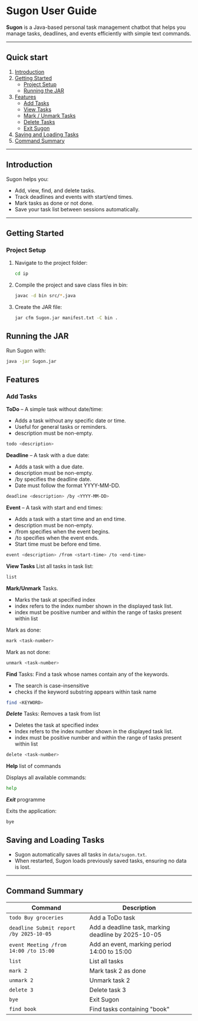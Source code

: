 # Sugon User Guide

**Sugon** is a Java-based personal task management chatbot that helps you manage tasks, deadlines, and events efficiently with simple text commands.

---

## Quick start
1. [Introduction](#introduction)  
2. [Getting Started](#getting-started)  
   - [Project Setup](#project-setup)  
   - [Running the JAR](#running-the-jar)  
3. [Features](#features)  
   - [Add Tasks](#add-tasks)  
   - [View Tasks](#view-tasks)  
   - [Mark / Unmark Tasks](#mark--unmark-tasks)  
   - [Delete Tasks](#delete-tasks)  
   - [Exit Sugon](#exit-sugon)  
4. [Saving and Loading Tasks](#saving-and-loading-tasks)  
5. [Command Summary](#command-summary)

---

## Introduction
Sugon helps you:

- Add, view, find, and delete tasks.  
- Track deadlines and events with start/end times.  
- Mark tasks as done or not done.  
- Save your task list between sessions automatically.

---

## Getting Started

### Project Setup
1. Navigate to the project folder:  
   ```bash
   cd ip
   ```
2. Compile the project and save class files in bin:
   ```bash
   javac -d bin src/*.java
   ```
3. Create the JAR file:
   ```bash
   jar cfm Sugon.jar manifest.txt -C bin .
   ```

## Running the JAR

Run Sugon with:

```bash
java -jar Sugon.jar
```

## Features

### Add Tasks

**ToDo** – A simple task without date/time:
- Adds a task without any specific date or time.
- Useful for general tasks or reminders.
- description must be non-empty.

```bash
todo <description>
```

**Deadline** – A task with a due date:
- Adds a task with a due date.
- description must be non-empty.
- /by <YYYY-MM-DD> specifies the deadline date.
- Date must follow the format YYYY-MM-DD.
```bash
deadline <description> /by <YYYY-MM-DD>
```

**Event** – A task with start and end times:
- Adds a task with a start time and an end time.
- description must be non-empty.
- /from <start-time> specifies when the event begins.
- /to <end-time> specifies when the event ends.
- Start time must be before end time.
```bash
event <description> /from <start-time> /to <end-time>
```

**View Tasks**
List all tasks in task list:

```bash
list
```

**Mark/Unmark** Tasks.
- Marks the task at specified index
- index refers to the index number shown in the displayed task list.
- index must be positive number and within the range of tasks present within list

Mark as done:

```bash
mark <task-number>
```

Mark as not done:

```bash
unmark <task-number>
```


**Find** Tasks: Find a task whose names contain any of the keywords.
- The search is case-insensitive
- checks if the keyword substring appears within task name 

```bash
find <KEYWORD>
```

***Delete*** Tasks: Removes a task from list
- Deletes the task at specified index
- Index refers to the index number shown in the displayed task list.
- index must be positive number and within the range of tasks present within list

```bash
delete <task-number>
```

**Help** list of commands

Displays all available commands:

```bash
help
```


***Exit*** programme

Exits the application:

```bash
bye
```

## Saving and Loading Tasks

- Sugon automatically saves all tasks in `data/sugon.txt`.
- When restarted, Sugon loads previously saved tasks, ensuring no data is lost.

---

## Command Summary

| Command | Description |
|---------|-------------|
| `todo Buy groceries` | Add a ToDo task |
| `deadline Submit report /by 2025-10-05` | Add a deadline task, marking deadline by 2025-10-05|
| `event Meeting /from 14:00 /to 15:00` | Add an event, marking period 14:00 to 15:00|
| `list` | List all tasks |
| `mark 2` | Mark task 2 as done |
| `unmark 2` | Unmark task 2 |
| `delete 3` | Delete task 3 |
| `bye` | Exit Sugon |
| `find book` | Find tasks containing "book" |

